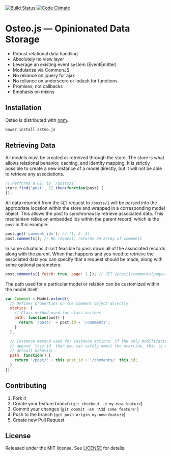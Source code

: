 [![Build Status](https://travis-ci.org/dscout/osteo.js.svg?branch=master)](https://travis-ci.org/dscout/osteo.js)
[![Code Climate](https://codeclimate.com/github/dscout/osteo.js.png)](https://codeclimate.com/github/dscout/osteo.js)

# Osteo.js — Opinionated Data Storage

* Robust relational data handling
* Absolutely no view layer
* Leverage an existing event system (EventEmitter)
* Modularize via CommonJS
* No reliance on jquery for ajax
* No reliance on underscore or lodash for functions
* Promises, not callbacks
* Emphasis on mixins

## Installation

Osteo is distributed with [npm](npm).

```bash
bower install osteo.js
```

## Retrieving Data

All models must be created or retreived through the store. The store is what
allows relational behavior, caching, and identity mapping. It is strictly
possible to create a new instance of a model directly, but it will not be able
to retrieve any associations.

```javascript
// Performs a GET to `/posts/1`
store.find('post', 1).then(function(post) {
});
```

All data returned from the `GET` request to `/posts/1` will be parsed into the
appropriate location within the store and wrapped in a corresponding model
object. This allows the post to synchronously retrieve associated data. This
mechanism relies on embedded ids within the parent record, which is the `post`
in this example:

```javascript
post.get('comment_ids'); // [1, 2, 3]
post.comments(); // No request, returns an array of comments
```

In some situations it isn't feasible to pass down all of the associated records
along with the parent. When that happens and you need to retrieve the associated
data you can specify that a request should be made, along with some optional
parameters:

```javascript
post.comments({ fetch: true, page: 1 }); // GET /post/1/comments?page=1
```

The path used for a particular model or relation can be customized within the
model itself.

```javascript
var Comment = Model.extend({
  // Defines properties on the Comment object directly
  statics: {
    // Class method used for class actions
    path: function(post) {
      return '/post/' + post.id + '/comments';
    }
  },

  // Instance method used for instance actions. If the only modification is to
  // append `this.id` then you can safely ommit the override, this is the
  // default behavior.
  path: function() {
    return '/post/' + this.post_id + '/comments/' this.id;
  }
});
```

## Contributing

1. Fork it
2. Create your feature branch (`git checkout -b my-new-feature`)
3. Commit your changes (`git commit -am 'Add some feature'`)
4. Push to the branch (`git push origin my-new-feature`)
5. Create new Pull Request

## License

Released under the MIT license. See [LICENSE](LICENSE) for details.

[npm]: http://npmjs.org/osteo
